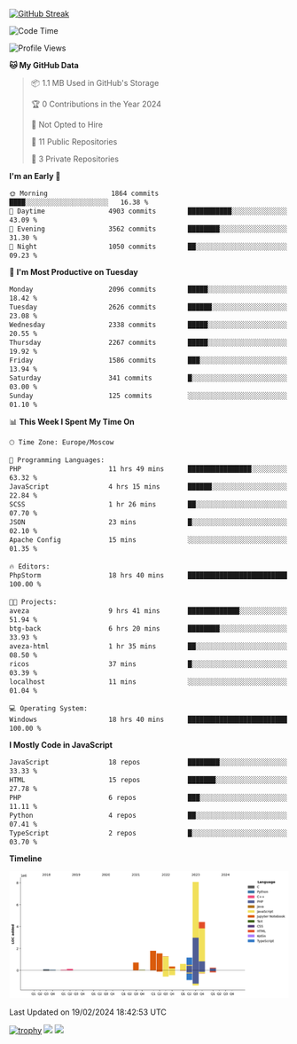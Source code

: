 [![GitHub Streak](https://github-readme-streak-stats.herokuapp.com/?user=yogik10)](https://git.io/streak-stats)
<!--START_SECTION:waka-->
![Code Time](http://img.shields.io/badge/Code%20Time-248%20hrs-blue)

![Profile Views](http://img.shields.io/badge/Profile%20Views-0-blue)

**🐱 My GitHub Data** 

> 📦 1.1 MB Used in GitHub's Storage 
 > 
> 🏆 0 Contributions in the Year 2024
 > 
> 🚫 Not Opted to Hire
 > 
> 📜 11 Public Repositories 
 > 
> 🔑 3 Private Repositories 
 > 
**I'm an Early 🐤** 

```text
🌞 Morning                1864 commits        ████░░░░░░░░░░░░░░░░░░░░░   16.38 % 
🌆 Daytime                4903 commits        ███████████░░░░░░░░░░░░░░   43.09 % 
🌃 Evening                3562 commits        ████████░░░░░░░░░░░░░░░░░   31.30 % 
🌙 Night                  1050 commits        ██░░░░░░░░░░░░░░░░░░░░░░░   09.23 % 
```
📅 **I'm Most Productive on Tuesday** 

```text
Monday                   2096 commits        █████░░░░░░░░░░░░░░░░░░░░   18.42 % 
Tuesday                  2626 commits        ██████░░░░░░░░░░░░░░░░░░░   23.08 % 
Wednesday                2338 commits        █████░░░░░░░░░░░░░░░░░░░░   20.55 % 
Thursday                 2267 commits        █████░░░░░░░░░░░░░░░░░░░░   19.92 % 
Friday                   1586 commits        ███░░░░░░░░░░░░░░░░░░░░░░   13.94 % 
Saturday                 341 commits         █░░░░░░░░░░░░░░░░░░░░░░░░   03.00 % 
Sunday                   125 commits         ░░░░░░░░░░░░░░░░░░░░░░░░░   01.10 % 
```


📊 **This Week I Spent My Time On** 

```text
🕑︎ Time Zone: Europe/Moscow

💬 Programming Languages: 
PHP                      11 hrs 49 mins      ████████████████░░░░░░░░░   63.32 % 
JavaScript               4 hrs 15 mins       ██████░░░░░░░░░░░░░░░░░░░   22.84 % 
SCSS                     1 hr 26 mins        ██░░░░░░░░░░░░░░░░░░░░░░░   07.70 % 
JSON                     23 mins             █░░░░░░░░░░░░░░░░░░░░░░░░   02.10 % 
Apache Config            15 mins             ░░░░░░░░░░░░░░░░░░░░░░░░░   01.35 % 

🔥 Editors: 
PhpStorm                 18 hrs 40 mins      █████████████████████████   100.00 % 

🐱‍💻 Projects: 
aveza                    9 hrs 41 mins       █████████████░░░░░░░░░░░░   51.94 % 
btg-back                 6 hrs 20 mins       ████████░░░░░░░░░░░░░░░░░   33.93 % 
aveza-html               1 hr 35 mins        ██░░░░░░░░░░░░░░░░░░░░░░░   08.50 % 
ricos                    37 mins             █░░░░░░░░░░░░░░░░░░░░░░░░   03.39 % 
localhost                11 mins             ░░░░░░░░░░░░░░░░░░░░░░░░░   01.04 % 

💻 Operating System: 
Windows                  18 hrs 40 mins      █████████████████████████   100.00 % 
```

**I Mostly Code in JavaScript** 

```text
JavaScript               18 repos            ████████░░░░░░░░░░░░░░░░░   33.33 % 
HTML                     15 repos            ███████░░░░░░░░░░░░░░░░░░   27.78 % 
PHP                      6 repos             ███░░░░░░░░░░░░░░░░░░░░░░   11.11 % 
Python                   4 repos             ██░░░░░░░░░░░░░░░░░░░░░░░   07.41 % 
TypeScript               2 repos             █░░░░░░░░░░░░░░░░░░░░░░░░   03.70 % 
```



**Timeline**

![Lines of Code chart](https://raw.githubusercontent.com/Yogik10/Yogik10/main/assets/bar_graph.png)


 Last Updated on 19/02/2024 18:42:53 UTC
<!--END_SECTION:waka-->
[![trophy](https://github-profile-trophy.vercel.app/?username=yogik10)](https://github.com/ryo-ma/github-profile-trophy)
![](https://github-profile-summary-cards.vercel.app/api/cards/profile-details?username=yogik10&theme=solarized_dark)
![](https://github-profile-summary-cards.vercel.app/api/cards/most-commit-language?username=yogik10&theme=solarized_dark)


